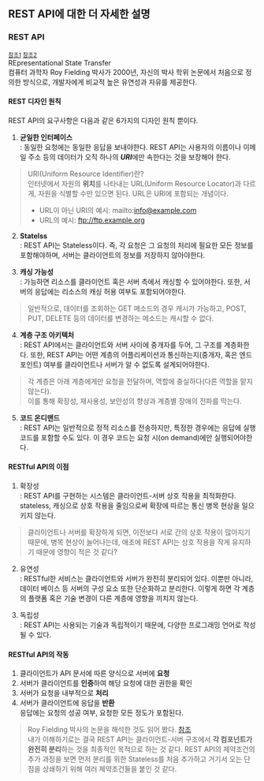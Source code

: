 ## REST API에 대한 더 자세한 설명
### REST API 
<sup>[참조1](https://www.ibm.com/kr-ko/topics/rest-apis) [참조2](https://aws.amazon.com/ko/what-is/restful-api/)</sup>  
REpresentational State Transfer  
컴퓨터 과학자 Roy Fielding 박사가 2000년, 자신의 박사 학위 논문에서 처음으로 정의한 방식으로, 개발자에게 비교적 높은 유연성과 자유를 제공한다.

#### REST 디자인 원칙
REST API의 요구사항은 다음과 같은 6가지의 디자인 원칙 뿐이다.

1. **균일한 인터페이스**  
: 동일한 요청에는 동일한 응답을 보내야한다. REST API는 사용자의 이름이나 이메일 주소 등의 데이터가 오직 하나의 ***URI***에만 속한다는 것을 보장해야 한다.

> URI(Uniform Resource Identifier)란?  
인터넷에서 자원의 **위치**를 나타내는 URL(Uniform Resource Locator)과 다르게, 자원을 식별할 수만 있으면 된다. URL은 URI에 포함되는 개념이다.  
> - URL이 아닌 URI의 예시: mailto:info@example.com
> - URL의 예시: ftp://ftp.example.org

2. **Statelss**  
: REST API는 Stateless이다. 즉, 각 요청은 그 요청의 처리에 필요한 모든 정보를 포함해야하며, 서버는 클라이언트의 정보를 저장하지 않아야한다.

3. **캐싱 가능성**  
: 가능하면 리소스를 클라이언트 혹은 서버 측에서 캐싱할 수 있어야한다. 또한, 서버의 응답에는 리소스의 캐싱 허용 여부도 포함되어야한다. 
> 일반적으로, 데이터를 조회하는 GET 메소드의 경우 캐시가 가능하고, POST, PUT, DELETE 등의 데이터를 변경하는 메소드는 캐시할 수 없다.

4. **계층 구조 아키텍처**  
: REST API에서는 클라이언트와 서버 사이에 중개자를 두어, 그 구조를 계층화한다. 또한, REST API는 어떤 계층의 어플리케이션과 통신하는지(중개자, 혹은 엔드 포인트) 여부를 클라이언트나 서버가 알 수 없도록 설계되어야한다.
> 각 계층은 아래 계층에게만 요청을 전달하며, 역할에 충실하다(다른 역할을 맡지 않는다).  
> 이를 통해 확장성, 재사용성, 보안성의 향상과 계층별 장애의 전파를 막는다.

5. **코드 온디맨드**  
: REST API는 일반적으로 정적 리소스를 전송하지만, 특정한 경우에는 응답에 실행 코드를 포함할 수도 있다. 이 경우 코드는 요청 시(on demand)에만 실행되어야한다.

#### RESTful API의 이점
1. 확장성  
: REST API를 구현하는 시스템은 클라이언트-서버 상호 작용을 최적화한다. stateless, 캐싱으로 상호 작용을 줄임으로써 확장에 따르는 통신 병목 현상을 일으키지 않는다.
> 클라이언트나 서버를 확장하게 되면, 이전보다 서로 간의 상호 작용이 많아지기 때문에, 병목 현상이 늘어나는데, 애초에 REST API는 상호 작용을 작게 유지하기 때문에 영향이 적은 것 같다?

2. 유연성  
: RESTful한 서비스는 클라이언트와 서버가 완전히 분리되어 있다. 이뿐만 아니라, 데이터 베이스 등 서버의 구성 요소 또한 단순화하고 분리한다. 이렇게 하면 각 계층의 플랫폼 혹은 기술 변경이 다른 계층에 영향을 끼치지 않는다.

3. 독립성  
: REST API는 사용되는 기술과 독립적이기 때문에, 다양한 프로그래밍 언어로 작성될 수 있다.

#### RESTful API의 작동
1. 클라이언트가 API 문서에 따른 양식으로 서버에 **요청**
2. 서버가 클라이언트를 **인증**하여 해당 요청에 대한 권한을 확인
3. 서버가 요청을 내부적으로 **처리**
4. 서버가 클라이언트에 응답을 **반환**  
응답에는 요청의 성공 여부, 요청한 모든 정도가 포함된다.



> Roy Fielding 박사의 논문을 해석한 것도 읽어 봤다. [참조](https://m.blog.naver.com/aservmz/222234406469)  
내가 이해하기로는 결국 REST API는 클라이언트-서버 구조에서 **각 컴포넌트가 완전히 분리**하는 것을 최종적인 목적으로 하는 것 같다. REST API의 제약조건의 추가 과정을 보면 먼저 분리를 위한 Stateless를 처음 추가하고 거기서 오는 단점을 상쇄하기 위해 여러 제약조건들을 붙인 것 같다.